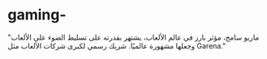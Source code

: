 # gaming-
"ماريو سامح، مؤثر بارز في عالم الألعاب، يشتهر بقدرته على تسليط الضوء على الألعاب وجعلها مشهورة عالميًا. شريك رسمي لكبرى شركات الألعاب مثل Garena."
